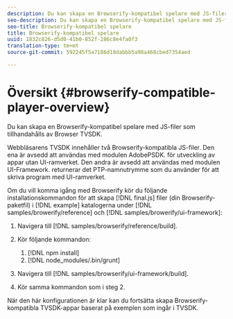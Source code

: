 ```yaml
---
description: Du kan skapa en Browserify-kompatibel spelare med JS-filer som tillhandahålls av Browser TVSDK.
seo-description: Du kan skapa en Browserify-kompatibel spelare med JS-filer som tillhandahålls av Browser TVSDK.
seo-title: Browserify-kompatibel spelare
title: Browserify-kompatibel spelare
uuid: 1832c826-d5d0-41b0-852f-286c8e4fa0f3
translation-type: tm+mt
source-git-commit: 592245f5a7186d18dabbb5a98a468cbed7354aed

---
```



# Översikt {#browserify-compatible-player-overview}

Du kan skapa en Browserify-kompatibel spelare med JS-filer som tillhandahålls av Browser TVSDK.

Webbläsarens TVSDK innehåller två Browserify-kompatibla JS-filer. Den ena är avsedd att användas med modulen AdobePSDK. för utveckling av appar utan UI-ramverket. Den andra är avsedd att användas med modulen UI-Framework. returnerar det PTP-namnutrymme som du använder för att skriva program med UI-ramverket.

Om du vill komma igång med Browserify kör du följande installationskommandon för att skapa [!DNL final.js] filer (din Browserify-paketfil) i [!DNL example] katalogerna under [!DNL samples/browerify/reference] och [!DNL samples/browerify/ui-framework]:

1. Navigera till [!DNL samples/browserify/reference/build].
1. Kör följande kommandon:

   1. [!DNL npm install]
   1. [!DNL node_modules/.bin/grunt]

1. Navigera till [!DNL samples/browserify/ui-framework/build].
1. Kör samma kommandon som i steg 2.

När den här konfigurationen är klar kan du fortsätta skapa Browserify-kompatibla TVSDK-appar baserat på exemplen som ingår i TVSDK.
